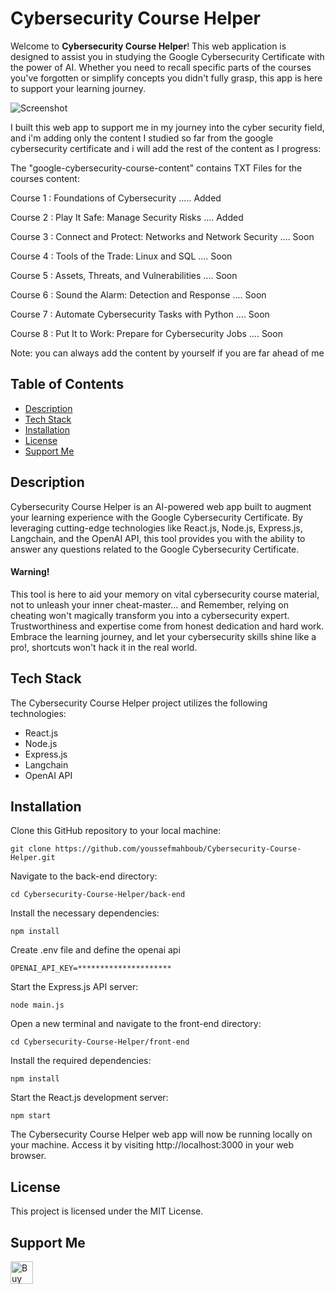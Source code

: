 # Cybersecurity Course Helper

Welcome to **Cybersecurity Course Helper**! This web application is designed to assist you in studying the Google Cybersecurity Certificate with the power of AI. Whether you need to recall specific parts of the courses you've forgotten or simplify concepts you didn't fully grasp, this app is here to support your learning journey.

![Screenshot](Screenshot.png)

I built this web app to support me in my journey into the cyber security field, and i'm adding only the content I studied so far from the google cybersecurity certificate and i will add the rest of the content as I progress:

The "google-cybersecurity-course-content" contains TXT Files for the courses content:

Course 1 : Foundations of Cybersecurity ..... Added

Course 2 : Play It Safe: Manage Security Risks .... Added

Course 3 : Connect and Protect: Networks and Network Security .... Soon

Course 4 : Tools of the Trade: Linux and SQL .... Soon

Course 5 : Assets, Threats, and Vulnerabilities .... Soon

Course 6 : Sound the Alarm: Detection and Response .... Soon

Course 7 : Automate Cybersecurity Tasks with Python .... Soon

Course 8 : Put It to Work: Prepare for Cybersecurity Jobs .... Soon

Note: you can always add the content by yourself if you are far ahead of me

## Table of Contents

- [Description](#description)
- [Tech Stack](#tech-stack)
- [Installation](#installation)
- [License](#license)
- [Support Me](#support-me)

## Description

Cybersecurity Course Helper is an AI-powered web app built to augment your learning experience with the Google Cybersecurity Certificate. By leveraging cutting-edge technologies like React.js, Node.js, Express.js, Langchain, and the OpenAI API, this tool provides you with the ability to answer any questions related to the Google Cybersecurity Certificate.

>

#### Warning!

This tool is here to aid your memory on vital cybersecurity course material, not to unleash your inner cheat-master... and Remember, relying on cheating won't magically transform you into a cybersecurity expert. Trustworthiness and expertise come from honest dedication and hard work. Embrace the learning journey, and let your cybersecurity skills shine like a pro!, shortcuts won't hack it in the real world.

## Tech Stack

The Cybersecurity Course Helper project utilizes the following technologies:

- React.js
- Node.js
- Express.js
- Langchain
- OpenAI API

## Installation

Clone this GitHub repository to your local machine:

    git clone https://github.com/youssefmahboub/Cybersecurity-Course-Helper.git

Navigate to the back-end directory:

    cd Cybersecurity-Course-Helper/back-end

Install the necessary dependencies:

    npm install

Create .env file and define the openai api

    OPENAI_API_KEY=*********************

Start the Express.js API server:

    node main.js

Open a new terminal and navigate to the front-end directory:

    cd Cybersecurity-Course-Helper/front-end

Install the required dependencies:

    npm install

Start the React.js development server:

    npm start

The Cybersecurity Course Helper web app will now be running locally on your machine. Access it by visiting http://localhost:3000 in your web browser.

## License

This project is licensed under the MIT License.

## Support Me

<a href='https://ko-fi.com/N4N6MEFGD' target='_blank'><img height='36' style='border:0px;height:36px;' src='https://storage.ko-fi.com/cdn/kofi2.png?v=3' border='0' alt='Buy Me a Coffee at ko-fi.com' /></a>
